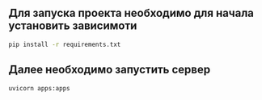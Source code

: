 ## Для запуска проекта необходимо для начала установить зависимоти 
```bash
pip install -r requirements.txt
```

## Далее необходимо запустить сервер
```bash
uvicorn apps:apps
```
